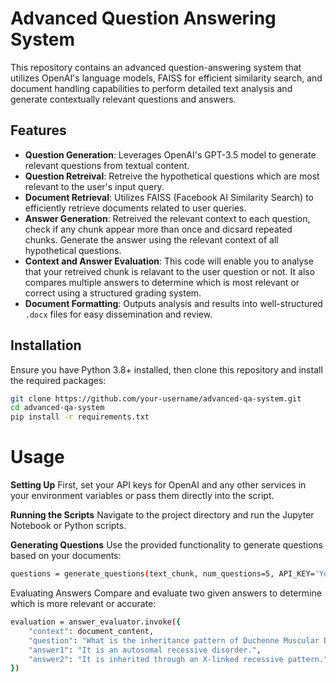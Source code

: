 # Advanced Question Answering System

This repository contains an advanced question-answering system that utilizes OpenAI's language models, FAISS for efficient similarity search, and document handling capabilities to perform detailed text analysis and generate contextually relevant questions and answers.

## Features

- **Question Generation**: Leverages OpenAI's GPT-3.5 model to generate relevant questions from textual content.
- **Question Retreival**: Retreive the hypothetical questions which are most relevant to the user's input query.
- **Document Retrieval**: Utilizes FAISS (Facebook AI Similarity Search) to efficiently retrieve documents related to user queries.
- **Answer Generation**: Retreived the relevant context to each question, check if any chunk appear more than once and dicsard repeated chunks. Generate the answer using the relevant context of all hypothetical questions.
- **Context and Answer Evaluation**: This code will enable you to analyse that your retreived chunk is relavant to the user question or not. It also compares multiple answers to determine which is most relevant or correct using a structured grading system.
- **Document Formatting**: Outputs analysis and results into well-structured `.docx` files for easy dissemination and review.

## Installation

Ensure you have Python 3.8+ installed, then clone this repository and install the required packages:

```bash
git clone https://github.com/your-username/advanced-qa-system.git
cd advanced-qa-system
pip install -r requirements.txt
```

# Usage
**Setting Up**
First, set your API keys for OpenAI and any other services in your environment variables or pass them directly into the script.

**Running the Scripts**
Navigate to the project directory and run the Jupyter Notebook or Python scripts.

**Generating Questions**
Use the provided functionality to generate questions based on your documents:
```bash
questions = generate_questions(text_chunk, num_questions=5, API_KEY='Your-OpenAI-API-Key')
```
Evaluating Answers
Compare and evaluate two given answers to determine which is more relevant or accurate:


```bash
evaluation = answer_evaluator.invoke({
    "context": document_content,
    "question": "What is the inheritance pattern of Duchenne Muscular Dystrophy?",
    "answer1": "It is an autosomal recessive disorder.",
    "answer2": "It is inherited through an X-linked recessive pattern."
})
```
